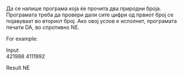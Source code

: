 Да се напише програма која ќе прочита два природни броја. Програмата треба да провери дали сите цифри од првиот број се појавуваат во вториот број. Ако овој услов е исполнет, програмата печати DA, во спротивно NE.

For example:

Input	
421988 4111992

Result
NE